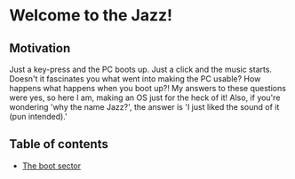 # Welcome to the Jazz!

## Motivation
Just a key-press and the PC boots up. Just a click and the music starts. Doesn't it fascinates you what went into making the PC usable? How happens what happens when you boot up?! My answers to these questions were yes, so here I am, making an OS just for the heck of it! Also, if you're wondering 'why the name Jazz?', the answer is 'I just liked the sound of it (pun intended).'

## Table of contents
- [The boot sector](boot-sector)

